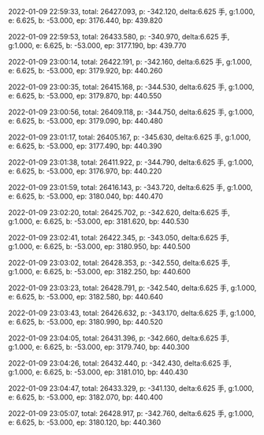 2022-01-09 22:59:33, total: 26427.093, p: -342.120, delta:6.625 手, g:1.000, e: 6.625, b: -53.000, ep: 3176.440, bp: 439.820

2022-01-09 22:59:53, total: 26433.580, p: -340.970, delta:6.625 手, g:1.000, e: 6.625, b: -53.000, ep: 3177.190, bp: 439.770

2022-01-09 23:00:14, total: 26422.191, p: -342.160, delta:6.625 手, g:1.000, e: 6.625, b: -53.000, ep: 3179.920, bp: 440.260

2022-01-09 23:00:35, total: 26415.168, p: -344.530, delta:6.625 手, g:1.000, e: 6.625, b: -53.000, ep: 3179.870, bp: 440.550

2022-01-09 23:00:56, total: 26409.118, p: -344.750, delta:6.625 手, g:1.000, e: 6.625, b: -53.000, ep: 3179.090, bp: 440.480

2022-01-09 23:01:17, total: 26405.167, p: -345.630, delta:6.625 手, g:1.000, e: 6.625, b: -53.000, ep: 3177.490, bp: 440.390

2022-01-09 23:01:38, total: 26411.922, p: -344.790, delta:6.625 手, g:1.000, e: 6.625, b: -53.000, ep: 3176.970, bp: 440.220

2022-01-09 23:01:59, total: 26416.143, p: -343.720, delta:6.625 手, g:1.000, e: 6.625, b: -53.000, ep: 3180.040, bp: 440.470

2022-01-09 23:02:20, total: 26425.702, p: -342.620, delta:6.625 手, g:1.000, e: 6.625, b: -53.000, ep: 3181.620, bp: 440.530

2022-01-09 23:02:41, total: 26422.345, p: -343.050, delta:6.625 手, g:1.000, e: 6.625, b: -53.000, ep: 3180.950, bp: 440.500

2022-01-09 23:03:02, total: 26428.353, p: -342.550, delta:6.625 手, g:1.000, e: 6.625, b: -53.000, ep: 3182.250, bp: 440.600

2022-01-09 23:03:23, total: 26428.791, p: -342.540, delta:6.625 手, g:1.000, e: 6.625, b: -53.000, ep: 3182.580, bp: 440.640

2022-01-09 23:03:43, total: 26426.632, p: -343.170, delta:6.625 手, g:1.000, e: 6.625, b: -53.000, ep: 3180.990, bp: 440.520

2022-01-09 23:04:05, total: 26431.396, p: -342.660, delta:6.625 手, g:1.000, e: 6.625, b: -53.000, ep: 3179.740, bp: 440.300

2022-01-09 23:04:26, total: 26432.440, p: -342.430, delta:6.625 手, g:1.000, e: 6.625, b: -53.000, ep: 3181.010, bp: 440.430

2022-01-09 23:04:47, total: 26433.329, p: -341.130, delta:6.625 手, g:1.000, e: 6.625, b: -53.000, ep: 3182.070, bp: 440.400

2022-01-09 23:05:07, total: 26428.917, p: -342.760, delta:6.625 手, g:1.000, e: 6.625, b: -53.000, ep: 3180.120, bp: 440.360